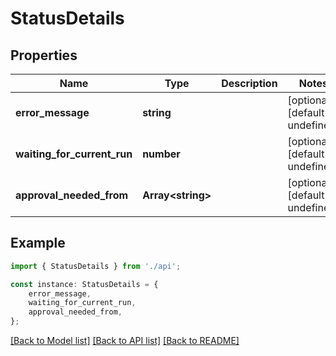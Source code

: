# StatusDetails


## Properties

Name | Type | Description | Notes
------------ | ------------- | ------------- | -------------
**error_message** | **string** |  | [optional] [default to undefined]
**waiting_for_current_run** | **number** |  | [optional] [default to undefined]
**approval_needed_from** | **Array&lt;string&gt;** |  | [optional] [default to undefined]

## Example

```typescript
import { StatusDetails } from './api';

const instance: StatusDetails = {
    error_message,
    waiting_for_current_run,
    approval_needed_from,
};
```

[[Back to Model list]](../README.md#documentation-for-models) [[Back to API list]](../README.md#documentation-for-api-endpoints) [[Back to README]](../README.md)
